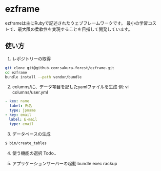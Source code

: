 # ezframe

ezframeは主にRubyで記述されたウェブフレームワークです。
最小の学習コストで、最大限の柔軟性を実現することを目指して開発しています。

## 使い方

1. レポジトリーの取得
```sh
git clone git@github.com:sakura-forest/ezframe.git
cd ezframe
bundle install --path vendor/bundle
```
2. columns/に、データ項目を記したyamlファイルを生成
  例: vi columns/user.yml

```yaml
- key: name
  label: 氏名
  type: jpname
- key: email
　label: E-mail
  type: email
```

3. データベースの生成
```sh
$ bin/create_tables
```

4. 使う機能の選択
  Todo..

5. アプリケーションサーバーの起動
bundle exec rackup

